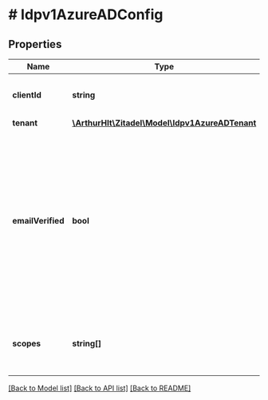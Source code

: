 # # Idpv1AzureADConfig

## Properties

Name | Type | Description | Notes
------------ | ------------- | ------------- | -------------
**clientId** | **string** | client id of the Azure AD application | [optional]
**tenant** | [**\ArthurHlt\Zitadel\Model\Idpv1AzureADTenant**](Idpv1AzureADTenant.md) |  | [optional]
**emailVerified** | **bool** | Azure AD doesn&#39;t send if the email has been verified. Enable this if the user email should always be added verified in ZITADEL (no verification emails will be sent) | [optional]
**scopes** | **string[]** | the scopes requested by ZITADEL during the request to Azure AD | [optional]

[[Back to Model list]](../../README.md#models) [[Back to API list]](../../README.md#endpoints) [[Back to README]](../../README.md)
